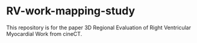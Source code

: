 # RV-work-mapping-study
This repository is for the paper 3D Regional Evaluation of Right Ventricular Myocardial Work from cineCT.
